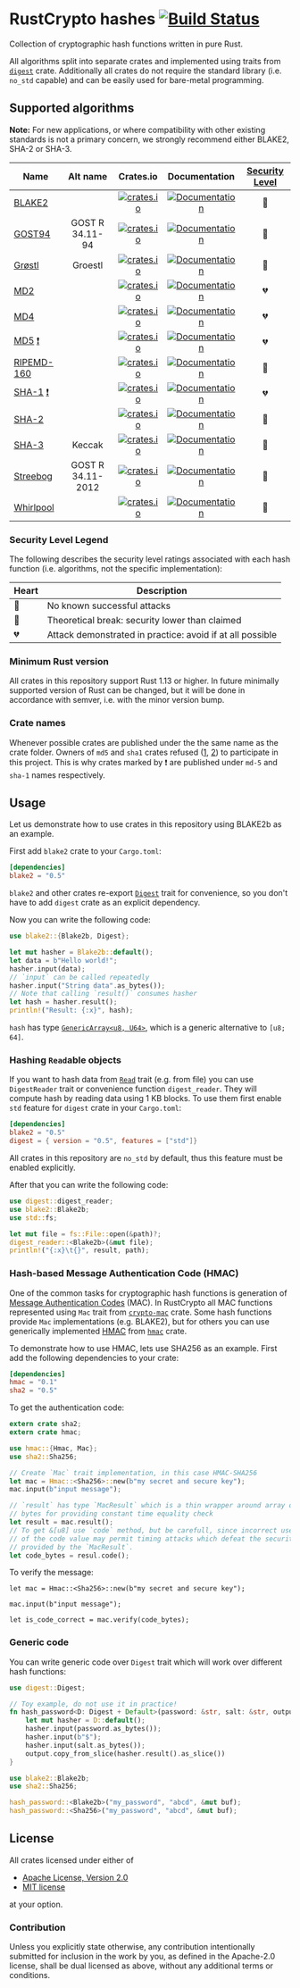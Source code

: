 # RustCrypto hashes [![Build Status](https://travis-ci.org/RustCrypto/hashes.svg?branch=master)](https://travis-ci.org/RustCrypto/hashes)
Collection of cryptographic hash functions written in pure Rust.

All algorithms split into separate crates and implemented using traits from
[`digest`](https://docs.rs/digest/0.5.2/digest/) crate. Additionally all crates
do not require the standard library (i.e. `no_std` capable) and can
be easily used for bare-metal programming.

## Supported algorithms
**Note:** For new applications, or where compatibility with other existing
standards is not a primary concern, we strongly recommend either BLAKE2, SHA-2
or SHA-3.

| Name     | Alt name   | Crates.io  | Documentation  | [Security Level] |
| ------------- |:-------------:| :-----:| :-----:| :-----:|
| [BLAKE2](https://en.wikipedia.org/wiki/BLAKE_(hash_function)#BLAKE2) |   | [![crates.io](https://img.shields.io/crates/v/blake2.svg)](https://crates.io/crates/blake2) | [![Documentation](https://docs.rs/blake2/badge.svg)](https://docs.rs/blake2) | :green_heart: |
| [GOST94](https://en.wikipedia.org/wiki/GOST_(hash_function)) | GOST R 34.11-94  | [![crates.io](https://img.shields.io/crates/v/gost94.svg)](https://crates.io/crates/gost94) |  [![Documentation](https://docs.rs/gost94/badge.svg)](https://docs.rs/gost94) | :yellow_heart: |
| [Grøstl](https://en.wikipedia.org/wiki/Grøstl) | Groestl  | [![crates.io](https://img.shields.io/crates/v/groestl.svg)](https://crates.io/crates/groestl) |  [![Documentation](https://docs.rs/groestl/badge.svg)](https://docs.rs/groestl) | :green_heart: |
| [MD2](https://en.wikipedia.org/wiki/MD2_(cryptography)) |    | [![crates.io](https://img.shields.io/crates/v/md2.svg)](https://crates.io/crates/md2) |  [![Documentation](https://docs.rs/md2/badge.svg)](https://docs.rs/md2) | :broken_heart: |
| [MD4](https://en.wikipedia.org/wiki/MD4) |    | [![crates.io](https://img.shields.io/crates/v/md4.svg)](https://crates.io/crates/md4) |  [![Documentation](https://docs.rs/md4/badge.svg)](https://docs.rs/md4) | :broken_heart: |
| [MD5](https://en.wikipedia.org/wiki/MD5) [:exclamation:](#crate-names) |   | [![crates.io](https://img.shields.io/crates/v/md-5.svg)](https://crates.io/crates/md-5) | [![Documentation](https://docs.rs/md-5/badge.svg)](https://docs.rs/md-5) | :broken_heart: |
| [RIPEMD-160](https://en.wikipedia.org/wiki/RIPEMD) |    | [![crates.io](https://img.shields.io/crates/v/ripemd160.svg)](https://crates.io/crates/ripemd160) |  [![Documentation](https://docs.rs/ripemd160/badge.svg)](https://docs.rs/ripemd160) | :green_heart: |
| [SHA-1](https://en.wikipedia.org/wiki/SHA-1) [:exclamation:](#crate-names) |    | [![crates.io](https://img.shields.io/crates/v/sha-1.svg)](https://crates.io/crates/sha-1) | [![Documentation](https://docs.rs/sha-1/badge.svg)](https://docs.rs/sha-1) | :broken_heart: |
| [SHA-2](https://en.wikipedia.org/wiki/SHA-2) |    | [![crates.io](https://img.shields.io/crates/v/sha2.svg)](https://crates.io/crates/sha2) |  [![Documentation](https://docs.rs/sha2/badge.svg)](https://docs.rs/sha2) | :green_heart: |
| [SHA-3](https://en.wikipedia.org/wiki/SHA-3) |  Keccak  | [![crates.io](https://img.shields.io/crates/v/sha3.svg)](https://crates.io/crates/sha3) |  [![Documentation](https://docs.rs/sha3/badge.svg)](https://docs.rs/sha3) | :green_heart: |
| [Streebog](https://en.wikipedia.org/wiki/Streebog) |  GOST R 34.11-2012  | [![crates.io](https://img.shields.io/crates/v/streebog.svg)](https://crates.io/crates/streebog) |  [![Documentation](https://docs.rs/streebog/badge.svg)](https://docs.rs/streebog) | :yellow_heart: |
| [Whirlpool](https://en.wikipedia.org/wiki/Whirlpool_(cryptography)) |    | [![crates.io](https://img.shields.io/crates/v/whirlpool.svg)](https://crates.io/crates/whirlpool) |  [![Documentation](https://docs.rs/whirlpool/badge.svg)](https://docs.rs/whirlpool) | :green_heart: |

[Security Level]: https://en.wikipedia.org/wiki/Hash_function_security_summary

### Security Level Legend

The following describes the security level ratings associated with each
hash function (i.e. algorithms, not the specific implementation):

| Heart | Description |
|-------|-------------|
| :green_heart: | No known successful attacks |
| :yellow_heart: | Theoretical break: security lower than claimed |
| :broken_heart: | Attack demonstrated in practice: avoid if at all possible |

### Minimum Rust version
All crates in this repository support Rust 1.13 or higher. In future minimally
supported version of Rust can be changed, but it will be done in accordance with
semver, i.e. with the minor version bump.

### Crate names

Whenever possible crates are published under the the same name as the crate
folder. Owners of `md5` and `sha1` crates refused
([1](https://github.com/stainless-steel/md5/pull/2),
[2](https://github.com/mitsuhiko/rust-sha1/issues/17)) to participate in this
project. This is why crates marked by :exclamation: are published under
`md-5` and `sha-1` names respectively.

## Usage
Let us demonstrate how to use crates in this repository using BLAKE2b as an
example.

First add `blake2` crate to your `Cargo.toml`:

```toml
[dependencies]
blake2 = "0.5"
```

`blake2` and other crates re-export
[`Digest`](https://docs.rs/digest/0.5.2/digest/trait.Digest.html) trait for
convenience, so you don't have to add `digest` crate as an explicit dependency.

Now you can write the following code:

```Rust
use blake2::{Blake2b, Digest};

let mut hasher = Blake2b::default();
let data = b"Hello world!";
hasher.input(data);
// `input` can be called repeatedly
hasher.input("String data".as_bytes());
// Note that calling `result()` consumes hasher
let hash = hasher.result();
println!("Result: {:x}", hash);
```

`hash` has type [`GenericArray<u8, U64>`](http://fizyk20.github.io/generic-array/generic_array/struct.GenericArray.html), which is a generic alternative to `[u8; 64]`.

### Hashing `Read`able objects

If you want to hash data from [`Read`](https://doc.rust-lang.org/std/io/trait.Read.html)
trait (e.g. from file) you can use `DigestReader` trait or convenience function
`digest_reader`. They will compute hash by reading data using 1 KB blocks.
To use them first enable `std` feature for `digest` crate in your `Cargo.toml`:

```toml
[dependencies]
blake2 = "0.5"
digest = { version = "0.5", features = ["std"]}
```

All crates in this repository are `no_std` by default, thus this feature must be
enabled explicitly.

After that you can write the following code:

```Rust
use digest::digest_reader;
use blake2::Blake2b;
use std::fs;

let mut file = fs::File::open(&path)?;
digest_reader::<Blake2b>(&mut file);
println!("{:x}\t{}", result, path);
```

### Hash-based Message Authentication Code (HMAC)

One of the common tasks for cryptographic hash functions is generation of
[Message Authentication Codes](https://en.wikipedia.org/wiki/Message_authentication_code)
(MAC). In RustCrypto all MAC functions represented using `Mac` trait from
[`crypto-mac`](https://crates.io/crates/crypto-mac) crate. Some hash functions
provide `Mac` implementations (e.g. BLAKE2), but for others you can use generically
implemented [HMAC](https://en.wikipedia.org/wiki/Hash-based_message_authentication_code)
from [`hmac`](https://crates.io/crates/hmac) crate.

To demonstrate how to use HMAC, lets use SHA256 as an example. First add the
following dependencies to your crate:

```toml
[dependencies]
hmac = "0.1"
sha2 = "0.5"
```

To get the authentication code:

```Rust
extern crate sha2;
extern crate hmac;

use hmac::{Hmac, Mac};
use sha2::Sha256;

// Create `Mac` trait implementation, in this case HMAC-SHA256
let mac = Hmac::<Sha256>::new(b"my secret and secure key");
mac.input(b"input message");

// `result` has type `MacResult` which is a thin wrapper around array of
// bytes for providing constant time equality check
let result = mac.result();
// To get &[u8] use `code` method, but be carefull, since incorrect use
// of the code value may permit timing attacks which defeat the security
// provided by the `MacResult`.
let code_bytes = resul.code();
```

To verify the message:

```rust,ignore
let mac = Hmac::<Sha256>::new(b"my secret and secure key");

mac.input(b"input message");

let is_code_correct = mac.verify(code_bytes); 
```

### Generic code

You can write generic code over `Digest` trait which will work over different
hash functions:

```Rust
use digest::Digest;

// Toy example, do not use it in practice!
fn hash_password<D: Digest + Default>(password: &str, salt: &str, output: &mut [u8]) {
    let mut hasher = D::default();
    hasher.input(password.as_bytes());
    hasher.input(b"$");
    hasher.input(salt.as_bytes());
    output.copy_from_slice(hasher.result().as_slice())
}

use blake2::Blake2b;
use sha2::Sha256;

hash_password::<Blake2b>("my_password", "abcd", &mut buf);
hash_password::<Sha256>("my_password", "abcd", &mut buf);
```

## License

All crates licensed under either of

 * [Apache License, Version 2.0](http://www.apache.org/licenses/LICENSE-2.0)
 * [MIT license](http://opensource.org/licenses/MIT)

at your option.

### Contribution

Unless you explicitly state otherwise, any contribution intentionally submitted
for inclusion in the work by you, as defined in the Apache-2.0 license, shall be
dual licensed as above, without any additional terms or conditions.
